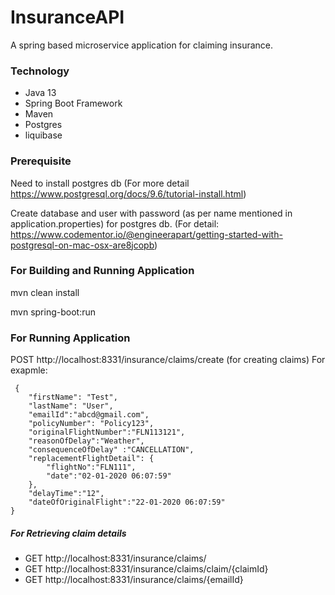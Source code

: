 # InsuranceAPI
A spring based microservice application for claiming insurance.

### Technology
 * Java 13
 * Spring Boot Framework
 * Maven
 * Postgres
 * liquibase
 
### Prerequisite

 Need to install postgres db (For more detail https://www.postgresql.org/docs/9.6/tutorial-install.html)
 
 Create database and user with password (as per name mentioned in application.properties) for postgres db. 
  (For detail: https://www.codementor.io/@engineerapart/getting-started-with-postgresql-on-mac-osx-are8jcopb)
  
### For Building and Running Application
mvn clean install

mvn spring-boot:run

### For Running Application
POST http://localhost:8331/insurance/claims/create (for creating claims) 
For exapmle:
```
 {
    "firstName": "Test",
    "lastName": "User",
	"emailId":"abcd@gmail.com",
	"policyNumber": "Policy123",
	"originalFlightNumber":"FLN113121",
	"reasonOfDelay":"Weather",
	"consequenceOfDelay" :"CANCELLATION",
	"replacementFlightDetail": {
		"flightNo":"FLN111",
		"date":"02-01-2020 06:07:59"
	},
	"delayTime":"12",
	"dateOfOriginalFlight":"22-01-2020 06:07:59"
}
```
##### For Retrieving claim details
* GET http://localhost:8331/insurance/claims/ 
* GET http://localhost:8331/insurance/claims/claim/{claimId}
* GET http://localhost:8331/insurance/claims/{emailId}
